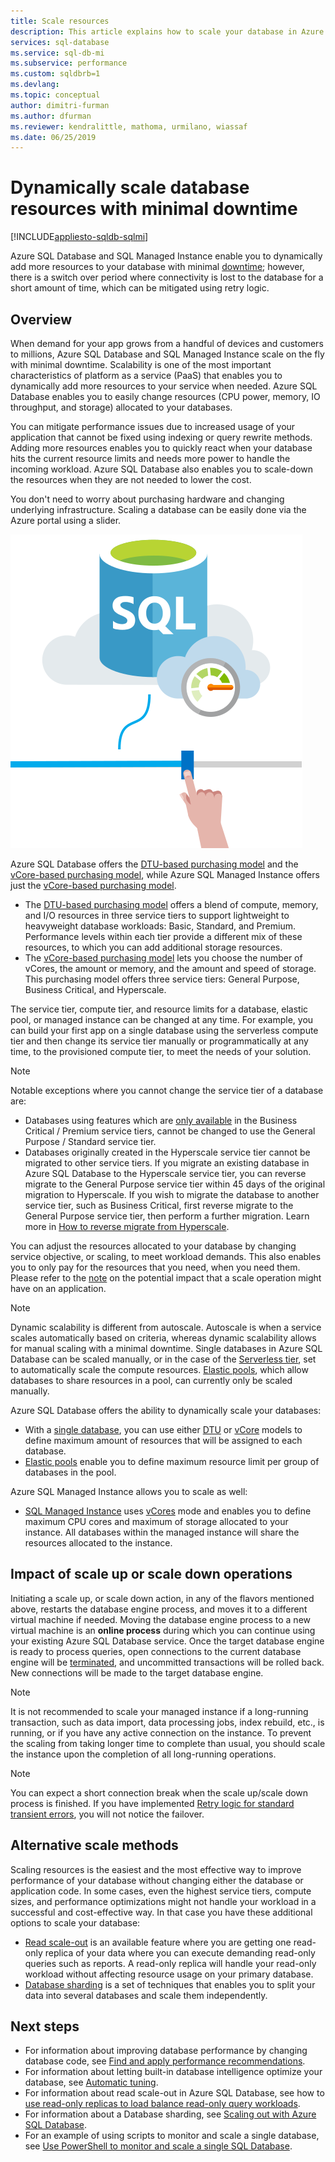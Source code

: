 ```yaml
---
title: Scale resources
description: This article explains how to scale your database in Azure SQL Database and SQL Managed Instance by adding or removing allocated resources.
services: sql-database
ms.service: sql-db-mi
ms.subservice: performance
ms.custom: sqldbrb=1
ms.devlang: 
ms.topic: conceptual
author: dimitri-furman
ms.author: dfurman
ms.reviewer: kendralittle, mathoma, urmilano, wiassaf
ms.date: 06/25/2019
---
```


# Dynamically scale database resources with minimal downtime
[!INCLUDE[appliesto-sqldb-sqlmi](../includes/appliesto-sqldb-sqlmi.md)]

Azure SQL Database and SQL Managed Instance enable you to dynamically add more resources to your database with minimal [downtime](https://azure.microsoft.com/support/legal/sla/azure-sql-database); however, there is a switch over period where connectivity is lost to the database for a short amount of time, which can be mitigated using retry logic.

## Overview

When demand for your app grows from a handful of devices and customers to millions, Azure SQL Database and SQL Managed Instance scale on the fly with minimal downtime. Scalability is one of the most important characteristics of platform as a service (PaaS) that enables you to dynamically add more resources to your service when needed. Azure SQL Database enables you to easily change resources (CPU power, memory, IO throughput, and storage) allocated to your databases.

You can mitigate performance issues due to increased usage of your application that cannot be fixed using indexing or query rewrite methods. Adding more resources enables you to quickly react when your database hits the current resource limits and needs more power to handle the incoming workload. Azure SQL Database also enables you to scale-down the resources when they are not needed to lower the cost.

You don't need to worry about purchasing hardware and changing underlying infrastructure. Scaling a database can be easily done via the Azure portal using a slider.

![Scale database performance](./media/scale-resources/scale-performance.svg)

Azure SQL Database offers the [DTU-based purchasing model](service-tiers-dtu.md) and the [vCore-based purchasing model](service-tiers-vcore.md), while Azure SQL Managed Instance offers just the [vCore-based purchasing model](service-tiers-vcore.md). 

- The [DTU-based purchasing model](service-tiers-dtu.md) offers a blend of compute, memory, and I/O resources in three service tiers to support lightweight to heavyweight database workloads: Basic, Standard, and Premium. Performance levels within each tier provide a different mix of these resources, to which you can add additional storage resources.
- The [vCore-based purchasing model](service-tiers-vcore.md) lets you choose the number of vCores, the amount or memory, and the amount and speed of storage. This purchasing model offers three service tiers: General Purpose, Business Critical, and Hyperscale.

The service tier, compute tier, and resource limits for a database, elastic pool, or managed instance can be changed at any time. For example, you can build your first app on a single database using the serverless compute tier and then change its service tier manually or programmatically at any time, to the provisioned compute tier, to meet the needs of your solution.

> [!NOTE]
> Notable exceptions where you cannot change the service tier of a database are:
> - Databases using features which are [only available](features-comparison.md#features-of-sql-database-and-sql-managed-instance) in the Business Critical / Premium service tiers, cannot be changed to use the General Purpose / Standard service tier.
> - Databases originally created in the Hyperscale service tier cannot be migrated to other service tiers. If you migrate an existing database in Azure SQL Database to the Hyperscale service tier, you can reverse migrate to the General Purpose service tier within 45 days of the original migration to Hyperscale. If you wish to migrate the database to another service tier, such as Business Critical, first reverse migrate to the General Purpose service tier, then perform a further migration. Learn more in [How to reverse migrate from Hyperscale](manage-hyperscale-database.md#reverse-migrate-from-hyperscale). 

You can adjust the resources allocated to your database by changing service objective, or scaling, to meet workload demands. This also enables you to only pay for the resources that you need, when you need them. Please refer to the [note](#impact-of-scale-up-or-scale-down-operations) on the potential impact that a scale operation might have on an application.

> [!NOTE]
> Dynamic scalability is different from autoscale. Autoscale is when a service scales automatically based on criteria, whereas dynamic scalability allows for manual scaling with a minimal downtime. Single databases in Azure SQL Database can be scaled manually, or in the case of the [Serverless tier](serverless-tier-overview.md), set to automatically scale the compute resources. [Elastic pools](elastic-pool-overview.md), which allow databases to share resources in a pool, can currently only be scaled manually.

Azure SQL Database offers the ability to dynamically scale your databases:

- With a [single database](single-database-scale.md), you can use either [DTU](resource-limits-dtu-single-databases.md) or [vCore](resource-limits-vcore-single-databases.md) models to define maximum amount of resources that will be assigned to each database.
- [Elastic pools](elastic-pool-scale.md) enable you to define maximum resource limit per group of databases in the pool.

Azure SQL Managed Instance allows you to scale as well: 

- [SQL Managed Instance](../managed-instance/sql-managed-instance-paas-overview.md) uses [vCores](../managed-instance/sql-managed-instance-paas-overview.md#vcore-based-purchasing-model) mode and enables you to define maximum CPU cores and maximum of storage allocated to your instance. All databases within the managed instance will share the resources allocated to the instance.

## Impact of scale up or scale down operations

Initiating a scale up, or scale down action, in any of the flavors mentioned above, restarts the database engine process, and moves it to a different virtual machine if needed. Moving the database engine process to a new virtual machine is an **online process** during which you can continue using your existing Azure SQL Database service. Once the target database engine is ready to process queries, open connections to the current database engine will be [terminated](single-database-scale.md#impact), and uncommitted transactions will be rolled back. New connections will be made to the target database engine.

> [!NOTE]
> It is not recommended to scale your managed instance if a long-running transaction, such as data import, data processing jobs, index rebuild, etc., is running, or if you have any active connection on the instance. To prevent the scaling from taking longer time to complete than usual, you should scale the instance upon the completion of all long-running operations.

> [!NOTE]
> You can expect a short connection break when the scale up/scale down process is finished. If you have implemented [Retry logic for standard transient errors](troubleshoot-common-connectivity-issues.md#retry-logic-for-transient-errors), you will not notice the failover.

## Alternative scale methods

Scaling resources is the easiest and the most effective way to improve performance of your database without changing either the database or application code. In some cases, even the highest service tiers, compute sizes, and performance optimizations might not handle your workload in a successful and cost-effective way. In that case you have these additional options to scale your database:

- [Read scale-out](read-scale-out.md) is an available feature where you are getting one read-only replica of your data where you can execute demanding read-only queries such as reports. A read-only replica will handle your read-only workload without affecting resource usage on your primary database.
- [Database sharding](elastic-scale-introduction.md) is a set of techniques that enables you to split your data into several databases and scale them independently.

## Next steps

- For information about improving database performance by changing database code, see [Find and apply performance recommendations](database-advisor-find-recommendations-portal.md).
- For information about letting built-in database intelligence optimize your database, see [Automatic tuning](automatic-tuning-overview.md).
- For information about read scale-out in Azure SQL Database, see how to [use read-only replicas to load balance read-only query workloads](read-scale-out.md).
- For information about a Database sharding, see [Scaling out with Azure SQL Database](elastic-scale-introduction.md).
- For an example of using scripts to monitor and scale a single database, see [Use PowerShell to monitor and scale a single SQL Database](scripts/monitor-and-scale-database-powershell.md).
